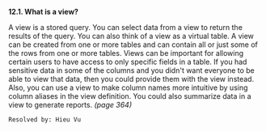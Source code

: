**12.1. What is a view?**

A view is a stored query. You can select data from a view to return the results
of the query. You can also think of a view as a virtual table. A view can be
created from one or more tables and can contain all or just some of the rows
from one or more tables. Views can be important for allowing certain users to
have access to only specific fields in a table. If you had sensitive data in
some of the columns and you didn't want everyone to be able to view that data,
then you could provide them with the view instead. Also, you can use a view to
make column names more intuitive by using column aliases in the view definition.
You could also summarize data in a view to generate reports. *(page 364)*

`Resolved by: Hieu Vu`
